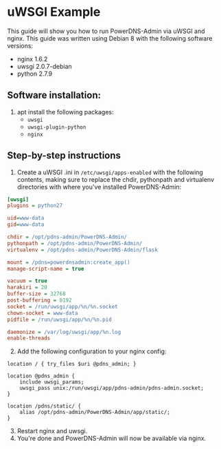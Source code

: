 # uWSGI Example

This guide will show you how to run PowerDNS-Admin via uWSGI and nginx. This guide was written using Debian 8 with the following software versions:
- nginx 1.6.2
- uwsgi 2.0.7-debian
- python 2.7.9

## Software installation:

1. apt install the following packages:
   - `uwsgi`
   - `uwsgi-plugin-python`
   - `nginx`

## Step-by-step instructions
1. Create a uWSGI .ini in `/etc/uwsgi/apps-enabled` with the following contents, making sure to replace the chdir, pythonpath and virtualenv directories with where you've installed PowerDNS-Admin:
 ```ini
 [uwsgi]
 plugins = python27
 
 uid=www-data
 gid=www-data
 
 chdir = /opt/pdns-admin/PowerDNS-Admin/
 pythonpath = /opt/pdns-admin/PowerDNS-Admin/
 virtualenv = /opt/pdns-admin/PowerDNS-Admin/flask 
 
 mount = /pdns=powerdnsadmin:create_app()
 manage-script-name = true
 
 vacuum = true
 harakiri = 20
 buffer-size = 32768
 post-buffering = 8192
 socket = /run/uwsgi/app/%n/%n.socket
 chown-socket = www-data
 pidfile = /run/uwsgi/app/%n/%n.pid 
 
 daemonize = /var/log/uwsgi/app/%n.log
 enable-threads
 ```
2. Add the following configuration to your nginx config:
 ```nginx
 location / { try_files $uri @pdns_admin; } 

 location @pdns_admin {
     include uwsgi_params;
     uwsgi_pass unix:/run/uwsgi/app/pdns-admin/pdns-admin.socket;
 }

 location /pdns/static/ {
     alias /opt/pdns-admin/PowerDNS-Admin/app/static/;
 }
 ```
3. Restart nginx and uwsgi.
4. You're done and PowerDNS-Admin will now be available via nginx.
